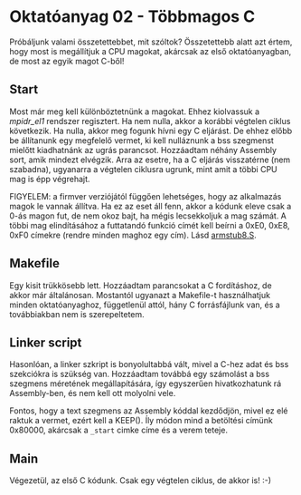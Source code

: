 Oktatóanyag 02 - Többmagos C
============================

Próbáljunk valami összetettebbet, mit szóltok? Összetettebb alatt azt értem, hogy most is megállítjuk a CPU magokat,
akárcsak az első oktatóanyagban, de most az egyik magot C-ből!

Start
-----

Most már meg kell különböztetnünk a magokat. Ehhez kiolvassuk a *mpidr_el1* rendszer regisztert. Ha nem nulla, akkor
a korábbi végtelen ciklus következik. Ha nulla, akkor meg fogunk hívni egy C eljárást. De ehhez előbb be állítanunk
egy megfelelő vermet, ki kell nulláznunk a bss szegmenst mielőtt kiadhatnánk az ugrás parancsot. Hozzáadtam néhány
Assembly sort, amik mindezt elvégzik. Arra az esetre, ha a C eljárás visszatérne (nem szabadna), ugyanarra a
végtelen ciklusra ugrunk, mint amit a többi CPU mag is épp végrehajt.

FIGYELEM: a firmver verziójától függően lehetséges, hogy az alkalmazás magok le vannak állítva. Ha ez az eset áll fenn,
akkor a kódunk eleve csak a 0-ás magon fut, de nem okoz bajt, ha mégis lecsekkoljuk a mag számát. A többi mag elindításához
a futtatandó funkció címét kell beírni a 0xE0, 0xE8, 0xF0 címekre (rendre minden maghoz egy cím). Lásd [armstub8.S](https://github.com/raspberrypi/tools/blob/master/armstubs/armstub8.S#L129).

Makefile
--------

Egy kisit trükkösebb lett. Hozzáadtam parancsokat a C fordításhoz, de akkor már általánosan. Mostantól ugyanazt
a Makefile-t használhatjuk minden oktatóanyaghoz, függetlenül attól, hány C forrásfájlunk van, és a továbbiakban
nem is szerepeltetem.

Linker script
-------------

Hasonlóan, a linker szkript is bonyolultabbá vált, mivel a C-hez adat és bss szekciókra is szükség van. Hozzáadtam
továbbá egy számolást a bss szegmens méretének megállapítására, így egyszerűen hivatkozhatunk rá Assembly-ben, és
nem kell ott molyolni vele.

Fontos, hogy a text szegmens az Assembly kóddal kezdődjön, mivel ez elé raktuk a vermet, ezért kell a KEEP().
Íly módon mind a betöltési címünk 0x80000, akárcsak a `_start` cimke címe és a verem teteje.

Main
----

Végezetül, az első C kódunk. Csak egy végtelen ciklus, de akkor is! :-)
